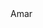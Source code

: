 <!-- #@amarraj364@gmail.com -->
<html>
  <title>amarraj.com</title>
  <head>
    Amar
    </head>
  </html>
